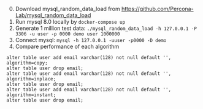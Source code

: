 0. Download mysql_random_data_load from https://github.com/Percona-Lab/mysql_random_data_load
1. Run mysql 8.0 locally by `docker-compose up`
2. Generate 1 million test data: `./mysql_random_data_load -h 127.0.0.1 -P 3306 -u user -p 0000 demo user 1000000`
3. Connect mysql: `mysql -h 127.0.0.1 -uuser -p0000 -D demo`
4. Compare performance of each algorithm
```
alter table user add email varchar(128) not null default '', algorithm=copy;
alter table user drop email;
alter table user add email varchar(128) not null default '', algorithm=inplace;
alter table user drop email;
alter table user add email varchar(128) not null default '', algorithm=instant;
alter table user drop email;
```

